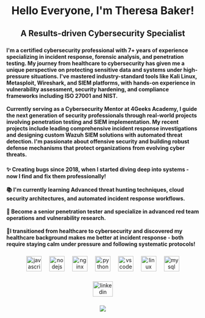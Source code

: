 <h1 align="center">Hello Everyone, I'm Theresa Baker!</h1>

###

<h2 align="center">A Results-driven Cybersecurity Specialist</h2>

###

<h4 align="left">I'm a certified cybersecurity professional with 7+ years of experience specializing in incident response, forensic analysis, and penetration testing. My journey from healthcare to cybersecurity has given me a unique perspective on protecting sensitive data and systems under high-pressure situations. I've mastered industry-standard tools like Kali Linux, Metasploit, Wireshark, and SIEM platforms, with hands-on experience in vulnerability assessment, security hardening, and compliance frameworks including ISO 27001 and NIST.<br><br>Currently serving as a Cybersecurity Mentor at 4Geeks Academy, I guide the next generation of security professionals through real-world projects involving penetration testing and SIEM implementation. My recent projects include leading comprehensive incident response investigations and designing custom Wazuh SIEM solutions with automated threat detection. I'm passionate about offensive security and building robust defense mechanisms that protect organizations from evolving cyber threats.</h4>

###

<h4 align="left">✨ Creating bugs since 2018, when I started diving deep into systems - now I find and fix them professionally!<br><br>📚 I'm currently learning Advanced threat hunting techniques, cloud security architectures, and automated incident response workflows.<br><br>🎯 Become a senior penetration tester and specialize in advanced red team operations and vulnerability research.<br><br>🎲I transitioned from healthcare to cybersecurity and discovered my healthcare background makes me better at incident response - both require staying calm under pressure and following systematic protocols!</h4>

###

<div align="center">
  <img src="https://cdn.jsdelivr.net/gh/devicons/devicon/icons/javascript/javascript-original.svg" height="40" alt="javascript logo"  />
  <img width="12" />
  <img src="https://cdn.jsdelivr.net/gh/devicons/devicon/icons/nodejs/nodejs-original.svg" height="40" alt="nodejs logo"  />
  <img width="12" />
  <img src="https://cdn.jsdelivr.net/gh/devicons/devicon/icons/nginx/nginx-original.svg" height="40" alt="nginx logo"  />
  <img width="12" />
  <img src="https://cdn.jsdelivr.net/gh/devicons/devicon/icons/python/python-original.svg" height="40" alt="python logo"  />
  <img width="12" />
  <img src="https://cdn.jsdelivr.net/gh/devicons/devicon/icons/vscode/vscode-original.svg" height="40" alt="vscode logo"  />
  <img width="12" />
  <img src="https://cdn.jsdelivr.net/gh/devicons/devicon/icons/linux/linux-original.svg" height="40" alt="linux logo"  />
  <img width="12" />
  <img src="https://cdn.jsdelivr.net/gh/devicons/devicon/icons/mysql/mysql-original.svg" height="40" alt="mysql logo"  />
</div>

###

<div align="center">
  <a href="https://www.linkedin.com/in/theresa-baker-a6887a314/" target="_blank">
    <img src="https://raw.githubusercontent.com/maurodesouza/profile-readme-generator/master/src/assets/icons/social/linkedin/default.svg" width="52" height="40" alt="linkedin logo"  />
  </a>
</div>

###

<div align="center">
  <img src="https://visitor-badge.laobi.icu/badge?page_id=https://github.com/Terii414.https://github.com/Terii414&"  />
</div>

###
